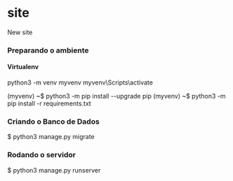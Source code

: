 # site
New site


### Preparando o ambiente

#### Virtualenv

python3 -m venv myvenv
myvenv\Scripts\activate


(myvenv) ~$ python3 -m pip install --upgrade pip
(myvenv) ~$ python3 -m pip install -r requirements.txt


### Criando o Banco de Dados

$ python3 manage.py migrate


### Rodando o servidor

$ python3 manage.py runserver
